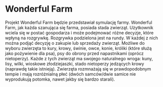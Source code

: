 # Wonderful Farm

Projekt Wonderful Farm będzie przedstawiał symulację farmy. Wonderful Farm, jak każda szanująca się farma, posiada stada zwierząt. Użytkownik wciela się w postać gospodarza i może podejmować różne decyzje, które wpłyną na rozgrywkę. Rozgrywka podzielona jest na rundy. W każdej z nich można podjąć decyzję o zakupie lub sprzedaży zwierząt. Możliwe do wyboru zwierzęta to kury, krowy, świnie, owce, konie, króliki (które służą jako pożywienie dla psa), psy do obrony przed napastnikami (oprócz nietoperzy). Każde z tych zwierząt ma swojego naturalnego wroga: kuny, lisy, wilki, wioskowe złodziejaszki, stado nietoperzy jedzących krowy (naprawdę takie istnieją). Zwierzęta rozmnażają się w prawdopodobnym tempie i mają rozróżnialną płeć (dwóch samców/dwie samice nie wyprodukują potomka, nawet jakby się bardzo starali).
